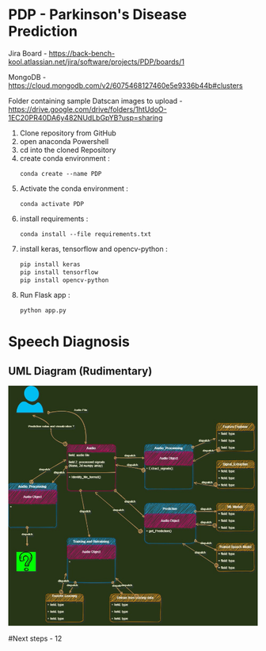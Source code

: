 # PDP - Parkinson's Disease Prediction

Jira Board - https://back-bench-kool.atlassian.net/jira/software/projects/PDP/boards/1

MongoDB - https://cloud.mongodb.com/v2/6075468127460e5e9336b44b#clusters

Folder containing sample Datscan images to upload - https://drive.google.com/drive/folders/1htUdoO-1EC20PR40DA6y482NUdLbGpYB?usp=sharing

1. Clone repository from GitHub
2. open anaconda Powershell 
3. cd into the cloned Repository
4. create conda environment : 
   ```
   conda create --name PDP
   ```
4. Activate the conda environment :
   ```
   conda activate PDP
   ```
5. install requirements :
   ```
   conda install --file requirements.txt
   ```
6. install keras, tensorflow and opencv-python :
   ```
   pip install keras
   pip install tensorflow
   pip install opencv-python
   ```
7. Run Flask app :
   ```
   python app.py
   ```
   


# Speech Diagnosis

## UML Diagram (Rudimentary)

![UML Diagram](/speech_diagnosis/Speech%20UML%20(rudimentary).jpg "Parkinson's Speech Diagnosis UML ")

#Next steps - 12

